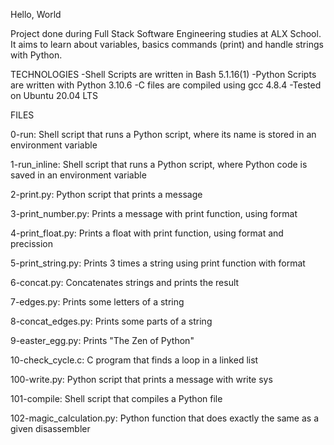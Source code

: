 Hello, World

Project done during Full Stack Software Engineering studies at ALX School. It aims to learn about variables, basics commands (print) and handle strings with Python.

TECHNOLOGIES
-Shell Scripts are written in Bash 5.1.16(1)
-Python Scripts are written with Python 3.10.6
-C files are compiled using gcc 4.8.4
-Tested on Ubuntu 20.04 LTS

FILES

0-run: Shell script that runs a Python script, where its name is stored in an environment variable

1-run_inline: Shell script that runs a Python script, where Python code is saved in an environment variable

2-print.py: Python script that prints a message

3-print_number.py: Prints a message with print function, using format

4-print_float.py: Prints a float with print function, using format and precission

5-print_string.py: Prints 3 times a string using print function with format

6-concat.py: Concatenates strings and prints the result

7-edges.py: Prints some letters of a string

8-concat_edges.py: Prints some parts of a string

9-easter_egg.py: Prints "The Zen of Python"

10-check_cycle.c: C program that finds a loop in a linked list

100-write.py: Python script that prints a message with write sys

101-compile: Shell script that compiles a Python file

102-magic_calculation.py: Python function that does exactly the same as a given disassembler

